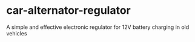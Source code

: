# car-alternator-regulator
A simple and effective electronic regulator for 12V battery charging in old vehicles
